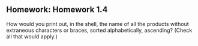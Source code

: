 <div><h2 class="problem-header">
  Homework: Homework 1.4
</h2>

<section class="problem"><div>How would you print out, in the shell, the name of all the products without extraneous characters or braces, sorted alphabetically, ascending?  (Check all that would apply.)</div>

  </section></div>
